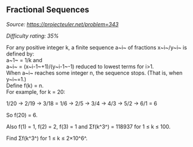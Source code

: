 Fractional Sequences
--------------------

*Source: https://projecteuler.net/problem=343*


*Difficulty rating: 35%*

For any positive integer k, a finite sequence a~i~ of fractions
x~i~/y~i~ is defined by:\
 a~1~ = 1/k and\
 a~i~ = (x~i-1~+1)/(y~i-1~-1) reduced to lowest terms for i\>1.\
 When a~i~ reaches some integer n, the sequence stops. (That is, when
y~i~=1.)\
 Define f(k) = n.\
 For example, for k = 20:

1/20 → 2/19 → 3/18 = 1/6 → 2/5 → 3/4 → 4/3 → 5/2 → 6/1 = 6

So f(20) = 6.

Also f(1) = 1, f(2) = 2, f(3) = 1 and Σf(k^3^) = 118937 for 1 ≤ k ≤ 100.

Find Σf(k^3^) for 1 ≤ k ≤ 2×10^6^.
